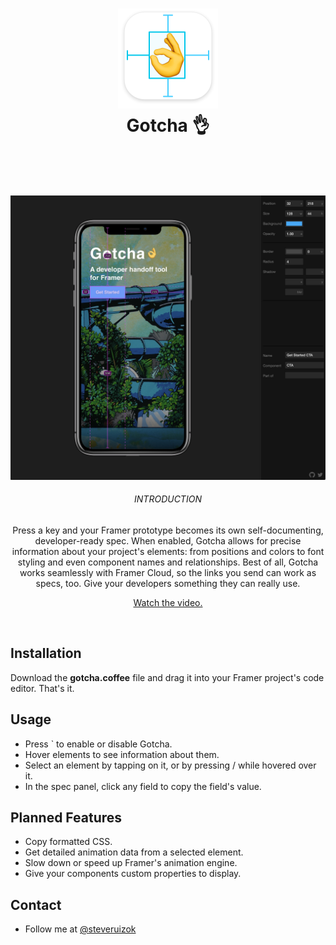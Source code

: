<h1 align="center">
  <img src="icon.png" width="160"><br>
  Gotcha 👌<br>
  <br>
</h1>
<br>
<p align="center">  
  <img src="splash.jpg" width="800">
  <br>
  <h6 align="center">INTRODUCTION</h6>
  <p align="center">Press a key and your Framer prototype becomes its own self-documenting, developer-ready spec. When enabled, Gotcha allows for precise information about your project's elements: from positions and colors to font styling and even component names and relationships. Best of all, Gotcha works seamlessly with Framer Cloud, so the links you send can work as specs, too. Give your developers something they can really use.</p>
 <p align="center"><a href="https://youtu.be/GZepOvNX7OM">Watch the video.</a></p>
</p>
<br>

## Installation

Download the **gotcha.coffee** file and drag it into your Framer project's code editor. That's it.

## Usage

- Press ` to enable or disable Gotcha.
- Hover elements to see information about them.
- Select an element by tapping on it, or by pressing / while hovered over it.
- In the spec panel, click any field to copy the field's value.

## Planned Features

- Copy formatted CSS.
- Get detailed animation data from a selected element.
- Slow down or speed up Framer's animation engine.
- Give your components custom properties to display.

## Contact

- Follow me at <a href="https://twitter.com/steveruizok">@steveruizok</a>